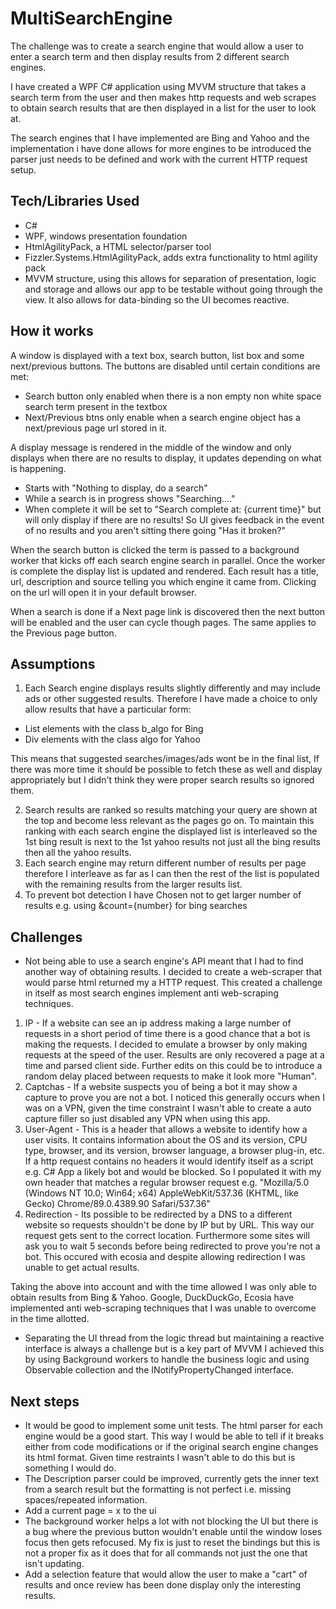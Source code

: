 # MultiSearchEngine

The challenge was to create a search engine that would allow a user to enter a search term and then display results from 2 different search engines.

I have created a WPF C# application using MVVM structure that takes a search term from the user and then makes http requests and web scrapes to obtain search results that are then displayed in a list for the user to look at.

The search engines that I have implemented are Bing and Yahoo and the implementation i have done allows for more engines to be introduced the parser just needs to be defined and work with the current HTTP request setup.

## Tech/Libraries Used
- C#
- WPF, windows presentation foundation
- HtmlAgilityPack, a HTML selector/parser tool
- Fizzler.Systems.HtmlAgilityPack, adds extra functionality to html agility pack
- MVVM structure, using this allows for separation of presentation, logic and storage and allows our app to be testable without going through the view. It also allows for data-binding so the UI becomes reactive.

## How it works
A window is displayed with a text box, search button, list box and some next/previous buttons. The buttons are disabled until certain conditions are met:
- Search button only enabled when there is a non empty non white space search term present in the textbox
- Next/Previous btns only enable when a search engine object has a next/previous page url stored in it.

A display message is rendered in the middle of the window and only displays when there are no results to display, it updates depending on what is happening.
- Starts with "Nothing to display, do a search"
- While a search is in progress shows "Searching...."
- When complete it will be set to "Search complete at: {current time}" but will only display if there are no results! So UI gives feedback in the event of no results and you aren't sitting there going "Has it broken?"

When the search button is clicked the term is passed to a background worker that kicks off each search engine search in parallel. Once the worker is complete the display list is updated and rendered. Each result has a title, url, description and source telling you which engine it came from. Clicking on the url will open it in your default browser.

When a search is done if a Next page link is discovered then the next button will be enabled and the user can cycle though pages. The same applies to the Previous page button.

## Assumptions
1. Each Search engine displays results slightly differently and may include ads or other suggested results. Therefore I have made a choice to only allow results that have a particular form:
- List elements with the class b_algo for Bing
- Div elements with the class algo for Yahoo

This means that suggested searches/images/ads wont be in the final list, If there was more time it should be possible to fetch these as well and display appropriately but I didn't think they were proper search results so ignored them.

2. Search results are ranked so results matching your query are shown at the top and become less relevant as the pages go on. To maintain this ranking with each search engine the displayed list is interleaved so the 1st bing result is next to the 1st yahoo results not just all the bing results then all the yahoo results.
3. Each search engine may return different number of results per page therefore I interleave as far as I can then the rest of the list is populated with the remaining results from the larger results list.
4. To prevent bot detection I have Chosen not to get larger number of results e.g. using &count={number} for bing searches

## Challenges
- Not being able to use a search engine's API meant that I had to find another way of obtaining results. I decided to create a web-scraper that would parse html returned my a HTTP request. This created a challenge in itself as most search engines implement anti web-scraping techniques.
1. IP - If a website can see an ip address making a large number of requests in a short period of time there is a good chance that a bot is making the requests. I decided to emulate a browser by only making requests at the speed of the user. Results are only recovered a page at a time and parsed client side. Further edits on this could be to introduce a random delay placed between requests to make it look more "Human".
2. Captchas - If a website suspects you of being a bot it may show a capture to prove you are not a bot. I noticed this generally occurs when I was on a VPN, given the time constraint I wasn't able to create a auto capture filler so just disabled any VPN when using this app.
3. User-Agent - This is a header that allows a website to identify how a user visits. It contains information about the OS and its version, CPU type, browser, and its version, browser language, a browser plug-in, etc. If a http request contains no headers it would identify itself as a script e.g. C# App a likely bot and would be blocked. So I populated it with my own header that matches a regular browser request e.g. "Mozilla/5.0 (Windows NT 10.0; Win64; x64) AppleWebKit/537.36 (KHTML, like Gecko) Chrome/89.0.4389.90 Safari/537.36"
4. Redirection - Its possible to be redirected by a DNS to a different website so requests shouldn't be done by IP but by URL. This way our request gets sent to the correct location. Furthermore some sites will ask you to wait 5 seconds before being redirected to prove you're not a bot. This occured with ecosia and despite allowing redirection I was unable to get actual results. 

Taking the above into account and with the time allowed I was only able to obtain results from Bing & Yahoo. Google, DuckDuckGo, Ecosia have implemented anti web-scraping techniques that I was unable to overcome in the time allotted.

- Separating the UI thread from the logic thread but maintaining a reactive interface is always a challenge but is a key part of MVVM I achieved this by using Background workers to handle the business logic and using Observable collection and the INotifyPropertyChanged interface.

## Next steps
- It would be good to implement some unit tests. The html parser for each engine would be a good start. This way I would be able to tell if it breaks either from code modifications or if the original search engine changes its html format. Given time restraints I wasn't able to do this but is something I would do.
- The Description parser could be improved, currently gets the inner text from a search result but the formatting is not perfect i.e. missing spaces/repeated information.
- Add a current page = x to the ui
- The background worker helps a lot with not blocking the UI but there is a bug where the previous button wouldn't enable until the window loses focus then gets refocused. My fix is just to reset the bindings but this is not a proper fix as it does that for all commands not just the one that isn't updating. 
- Add a selection feature that would allow the user to make a "cart" of results and once review has been done display only the interesting results.
